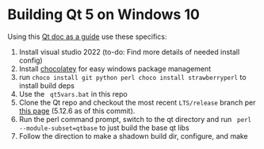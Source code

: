 # Building Qt 5 on Windows 10

Using this [Qt doc as a guide](https://wiki.qt.io/Building_Qt_5_from_Git#Getting_the_source_code) use these specifics:

1. Install visual studio 2022 (to-do: Find more details of needed install config)
2. Install [chocolatey](https://chocolatey.org/install) for easy windows package management
3. run ```choco install git python perl choco install strawberryperl``` to install build deps
4. Use the ``` qt5vars.bat``` in this repo
5. Clone the Qt repo and checkout the most recent ```LTS/release``` branch per [this page](https://wiki.qt.io/Branches) (5.12.6 as of this commit).
6. Run the perl command prompt, switch to the qt directory and run ``` perl --module-subset=qtbase``` to just build the base qt libs
7. Follow the direction to make a shadown build dir, configure, and make
